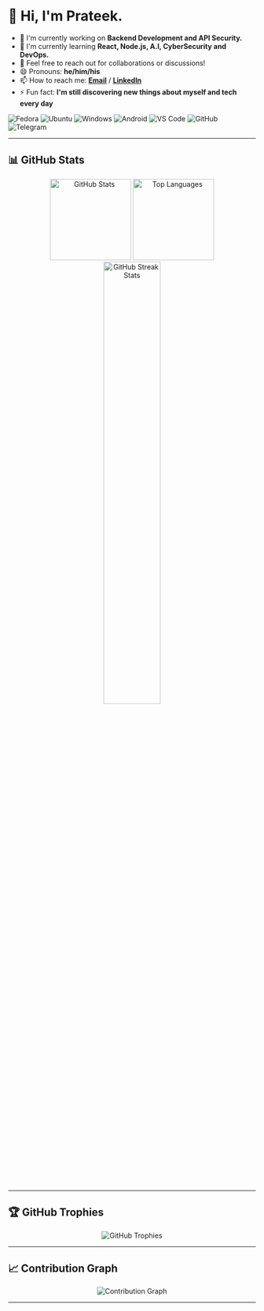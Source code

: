 # 👋 Hi, I'm Prateek.

- 🔭 I'm currently working on **Backend Development and API Security.**
- 🌱 I'm currently learning **React, Node.js, A.I, CyberSecurity and DevOps.**
- 💬 Feel free to reach out for collaborations or discussions!
- 😄 Pronouns: **he/him/his**
- 📫 How to reach me: **[Email](mailto:prateekpurohit171@gmail.com)** / **[LinkedIn](https://www.linkedin.com/in/prateek-purohit-3a96a728a)**
- ⚡ Fun fact: **I'm still discovering new things about myself and tech every day**

![Fedora](https://img.shields.io/badge/Fedora-51A2DA?style=for-the-badge&logo=fedora&logoColor=white)
![Ubuntu](https://img.shields.io/badge/Ubuntu-E95420?style=for-the-badge&logo=ubuntu&logoColor=white)
![Windows](https://img.shields.io/badge/Windows-0078D6?style=for-the-badge&logo=windows&logoColor=white)
![Android](https://img.shields.io/badge/Android-3DDC84?style=for-the-badge&logo=android&logoColor=white)
![VS Code](https://img.shields.io/badge/VS_Code-0078d7?style=for-the-badge&logo=visual-studio-code&logoColor=white)
![GitHub](https://img.shields.io/badge/GitHub-100000?style=for-the-badge&logo=github&logoColor=white)
![Telegram](https://img.shields.io/badge/Telegram-2CA5E0?style=for-the-badge&logo=telegram&logoColor=white)

---

## 📊 GitHub Stats

<div align="center">
  <img src="https://github-readme-stats.vercel.app/api?username=prateekpurohit13&show_icons=true&theme=dark&hide_border=true&count_private=true" alt="GitHub Stats" height="165"/>
  <img src="https://github-readme-stats.vercel.app/api/top-langs/?username=prateekpurohit13&layout=compact&theme=dark&hide_border=true" alt="Top Languages" height="165"/>
</div>

<div align="center">
  <img src="https://github-readme-streak-stats.herokuapp.com/?user=prateekpurohit13&theme=dark&hide_border=true" alt="GitHub Streak Stats" width="48%"/>
</div>

---

## 🏆 GitHub Trophies
<div align="center">
  <img src="https://github-profile-trophy.vercel.app/?username=prateekpurohit13&theme=darkhub&no-frame=true&margin-w=15&margin-h=15&column=6" alt="GitHub Trophies"/>
</div>

---

## 📈 Contribution Graph
<div align="center">
  <img src="https://github-readme-activity-graph.vercel.app/graph?username=prateekpurohit13&theme=react-dark&hide_border=true&area=true" alt="Contribution Graph"/>
</div>

---

